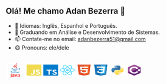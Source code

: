 ## Olá! Me chamo Adan Bezerra 👋
- 🔭 Idiomas: Inglês, Espanhol e Português.
- 🌱 Graduando em Análise e Desenvolvimento de Sistemas.
- 📫 Contate-me no email: adanbezerra51@gmail.com
- 😄 Pronouns: ele/dele

<div style="display: inline_block"><br>
  <img align="center" height="40" width="50" src="https://raw.githubusercontent.com/devicons/devicon/master/icons/java/java-original-wordmark.svg">
  <img align="center" alt="Adan-Js" height="30" width="40" src="https://raw.githubusercontent.com/devicons/devicon/master/icons/javascript/javascript-plain.svg">
  <img align="center" alt="Adan-Ts" height="30" width="40" src="https://raw.githubusercontent.com/devicons/devicon/master/icons/typescript/typescript-plain.svg">
  <img align="center" alt="Adan-React" height="30" width="40" src="https://raw.githubusercontent.com/devicons/devicon/master/icons/react/react-original.svg">
  <img align="center" alt="Adan-Html" height="30" width="40" src="https://raw.githubusercontent.com/devicons/devicon/master/icons/html5/html5-original.svg">
  <img align="center" alt="Adan-Css" height="30" width="40" src="https://raw.githubusercontent.com/devicons/devicon/master/icons/css3/css3-original.svg">
  <img align="center" alt="Adan-Python" height="30" width="40" src="https://raw.githubusercontent.com/devicons/devicon/master/icons/python/python-original.svg">
  <img align="center" alt="Adan-Csharp" height="30" width="40" src="https://raw.githubusercontent.com/devicons/devicon/master/icons/csharp/csharp-original.svg">
</div>
  
  ##

  

